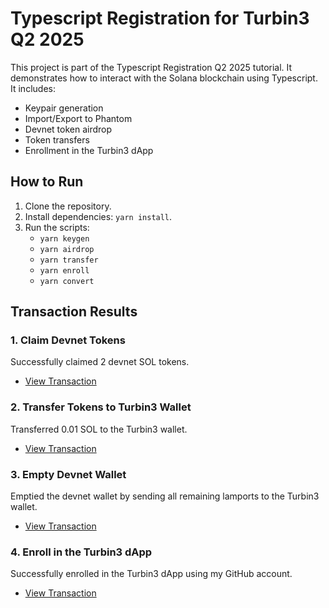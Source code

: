 # Typescript Registration for Turbin3 Q2 2025

This project is part of the Typescript Registration Q2 2025 tutorial. It demonstrates how to interact with the Solana blockchain using Typescript. It includes:
- Keypair generation
- Import/Export to Phantom
- Devnet token airdrop
- Token transfers
- Enrollment in the Turbin3 dApp

## How to Run
1. Clone the repository.
2. Install dependencies: `yarn install`.
3. Run the scripts:
   - `yarn keygen`
   - `yarn airdrop`
   - `yarn transfer`
   - `yarn enroll`
   - `yarn convert`

## Transaction Results

### 1. Claim Devnet Tokens
Successfully claimed 2 devnet SOL tokens.
- [View Transaction](https://explorer.solana.com/tx/2LyzzE9mYs2snF1cxxofKSphhnVYofmLd519Z5boexGhZb5A5e2w9TqLNPPg5NRrmDMGsN2iXKUzAAACgx4BwxK9?cluster=devnet)

### 2. Transfer Tokens to Turbin3 Wallet
Transferred 0.01 SOL to the Turbin3 wallet.  
- [View Transaction](https://explorer.solana.com/tx/5d2VCCitn6t7r4p5HaWFzV6GRUMPtRG4auEyqP2hcFRfsCG5MfQZsHwusYuPo6GzkTScGt9XaRnX19rgUUFeLzSG?cluster=devnet)

### 3. Empty Devnet Wallet
Emptied the devnet wallet by sending all remaining lamports to the Turbin3 wallet.  
- [View Transaction](https://explorer.solana.com/tx/2Kmn7Cuj8rZWAgJ3EeEMi9Br2tXK17NJcGPLp2bV871HNywFi5CjPs9H5jpZA89Ud6y9NzHQckseMkrkkABFNTn4?cluster=devnet)

### 4. Enroll in the Turbin3 dApp
Successfully enrolled in the Turbin3 dApp using my GitHub account.  
- [View Transaction](https://explorer.solana.com/tx/2htQiPvXyQXm8VgL1P9UDz1DFh2mKHmeia4ATCCE21H5AiqKQPHNZtQhx8i1BMXzfKmXsoiLPjNNBdN9kEp7p6ik?cluster=devnet)
